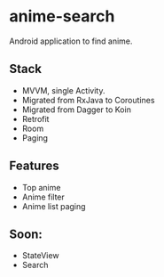 # anime-search
Android application to find anime.

## Stack
- MVVM, single Activity.
- Migrated from RxJava to Coroutines
- Migrated from Dagger to Koin
- Retrofit
- Room
- Paging

## Features
- Top anime
- Anime filter
- Anime list paging

## Soon:
- StateView
- Search
